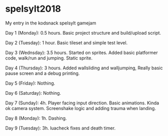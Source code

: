 # spelsylt2018
My entry in the kodsnack spelsylt gamejam

Day 1 (Monday): 0.5 hours. Basic project structure and build/upload script.

Day 2 (Tuesday): 1 hour. Basic tileset and simple test level.

Day 3 (Wednsday): 3.5 hours. Started on sprites. Added basic platformer code, walk/run and jumping. Static sprite.

Day 4 (Thursday): 3 hours. Added wallsliding and walljumping, Really basic pause screen and a debug printing.

Day 5 (Friday): Nothing.

Day 6 (Saturday): Nothing.

Day 7 (Sunday): 4h. Player facing input direction. Basic animations. Kinda ok camera system. Screenshake logic and adding trauma when landing.

Day 8 (Monday): 1h. Dashing.

Day 9 (Tuesday): 3h. luacheck fixes and death timer.
